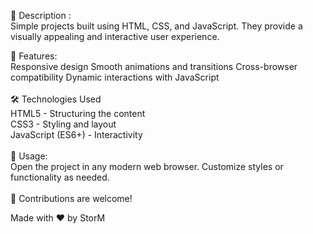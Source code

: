 📌 Description : <br>
Simple projects built using HTML, CSS, and JavaScript. They provide a visually appealing and interactive user experience.

🚀 Features: <br>
Responsive design
Smooth animations and transitions
Cross-browser compatibility
Dynamic interactions with JavaScript
<br><br>
🛠️ Technologies Used <br>
HTML5 - Structuring the content <br>
CSS3 - Styling and layout<br>
JavaScript (ES6+) - Interactivity<br><br>
🎯 Usage:<br>
Open the project in any modern web browser.
Customize styles or functionality as needed.<br><br>
🤝 Contributions are welcome!

Made with ❤️ by StorM
